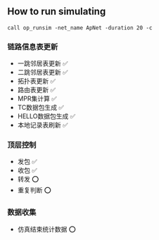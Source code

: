 ## How to run simulating
`call op_runsim -net_name ApNet -duration 20 -c`

### 链路信息表更新
* 一跳邻居表更新 :white_check_mark:
* 二跳邻居表更新 :white_check_mark:
* 拓扑表更新 :white_check_mark:
* 路由表更新 :white_check_mark:
* MPR集计算 :white_check_mark:
* TC数据包生成 :white_check_mark:
* HELLO数据包生成 :white_check_mark:
* 本地记录表刷新 :white_check_mark:

### 顶层控制
* 发包 :white_check_mark:
* 收包 :white_check_mark:
* 转发 :o:
* 重复判断 :o:

### 数据收集
* 仿真结束统计数据 :o: